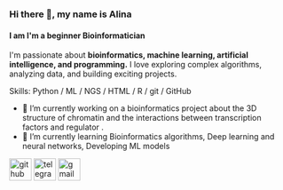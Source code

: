 ### Hi there 👋, my name is Alina
#### I am I'm a beginner Bioinformatician 
I'm passionate about **bioinformatics, machine learning, artificial intelligence, and programming.** I love exploring complex algorithms, analyzing data, and building exciting projects.

Skills: Python / ML / NGS / HTML / R / git / GitHub

- 🔭 I’m currently working on a bioinformatics project about the 3D structure of chromatin and the interactions between transcription factors and regulator . 
- 🌱 I’m currently learning Bioinformatics algorithms, Deep learning and neural networks, Developing ML models  


[<img src='https://cdn.jsdelivr.net/npm/simple-icons@3.0.1/icons/github.svg' alt='github' height='40'>](https://github.com/https://github.com/privetttppoka)  [<img src='https://cdn.jsdelivr.net/npm/simple-icons@3.0.1/icons/telegram.svg' alt='telegram' height='40'>](@privetttppoka)  [<img src='https://cdn.jsdelivr.net/npm/simple-icons@3.0.1/icons/gmail.svg' alt='gmail' height='40'>](nazarova.al000@gmai.com)  

